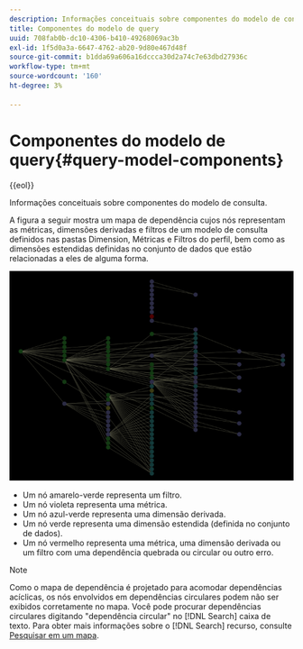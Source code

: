 ```yaml
---
description: Informações conceituais sobre componentes do modelo de consulta.
title: Componentes do modelo de query
uuid: 708fab0b-dc10-4306-b410-49268069ac3b
exl-id: 1f5d0a3a-6647-4762-ab20-9d80e467d48f
source-git-commit: b1dda69a606a16dccca30d2a74c7e63dbd27936c
workflow-type: tm+mt
source-wordcount: '160'
ht-degree: 3%

---
```


# Componentes do modelo de query{#query-model-components}

{{eol}}

Informações conceituais sobre componentes do modelo de consulta.

A figura a seguir mostra um mapa de dependência cujos nós representam as métricas, dimensões derivadas e filtros de um modelo de consulta definidos nas pastas Dimension, Métricas e Filtros do perfil, bem como as dimensões estendidas definidas no conjunto de dados que estão relacionadas a eles de alguma forma.

![](assets/vis_DependencyMap_QueryModel.png)

* Um nó amarelo-verde representa um filtro.
* Um nó violeta representa uma métrica.
* Um nó azul-verde representa uma dimensão derivada.
* Um nó verde representa uma dimensão estendida (definida no conjunto de dados).
* Um nó vermelho representa uma métrica, uma dimensão derivada ou um filtro com uma dependência quebrada ou circular ou outro erro.

>[!NOTE]
>
>Como o mapa de dependência é projetado para acomodar dependências acíclicas, os nós envolvidos em dependências circulares podem não ser exibidos corretamente no mapa. Você pode procurar dependências circulares digitando &quot;dependência circular&quot; no [!DNL Search] caixa de texto. Para obter mais informações sobre o [!DNL Search] recurso, consulte [Pesquisar em um mapa](../../../../../home/c-get-started/c-admin-intrf/c-dataset-mgrs/c-dep-maps/t-srch-map.md#task-a1e7065a538d46c78a7d28676d880dfb).
